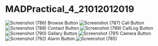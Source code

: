 # MADPractical_4_21012012019
![Screenshot (786)](https://user-images.githubusercontent.com/108799765/193743908-5d0a4734-474e-4d7d-ba80-d90805b62792.png)
Browse Button
![Screenshot (787)](https://user-images.githubusercontent.com/108799765/193743918-e93d3a61-ab99-4fd5-9a29-5a853b20210c.png)
Call Button
![Screenshot (788)](https://user-images.githubusercontent.com/108799765/193743928-d68fe94c-4334-429b-9f9a-369d290a829d.png)
Contact Button
![Screenshot (789)](https://user-images.githubusercontent.com/108799765/193743944-a3cd8686-8ca5-4124-99dc-c252396cd7cc.png)
CallLog Button
![Screenshot (790)](https://user-images.githubusercontent.com/108799765/193743951-fc59c82f-3649-4ac0-9b77-580593350d01.png)
Gallary Button
![Screenshot (791)](https://user-images.githubusercontent.com/108799765/193743959-5bed4f90-fa03-4c46-a41b-fe99d6f8863b.png)
Camera Button
![Screenshot (792)](https://user-images.githubusercontent.com/108799765/193743978-e7cf0abb-21f0-4aad-8273-ed7c33ddcab9.png)
Alarm Button
![Screenshot (785)](https://user-images.githubusercontent.com/108799765/193743992-64157ae6-5504-4e9e-baed-be1d91d43784.png)
